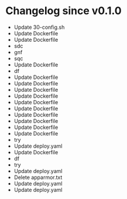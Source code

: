 # Changelog since v0.1.0
- Update 30-config.sh 
- Update Dockerfile 
- Update Dockerfile 
- sdc 
- gnf 
- sqc 
- Update Dockerfile 
- df 
- Update Dockerfile 
- Update Dockerfile 
- Update Dockerfile 
- Update Dockerfile 
- Update Dockerfile 
- Update Dockerfile 
- Update Dockerfile 
- Update Dockerfile 
- Update Dockerfile 
- Update Dockerfile 
- try 
- Update deploy.yaml 
- Update Dockerfile 
- df 
- try 
- Update deploy.yaml 
- Delete apparmor.txt 
- Update deploy.yaml 
- Update deploy.yaml 
